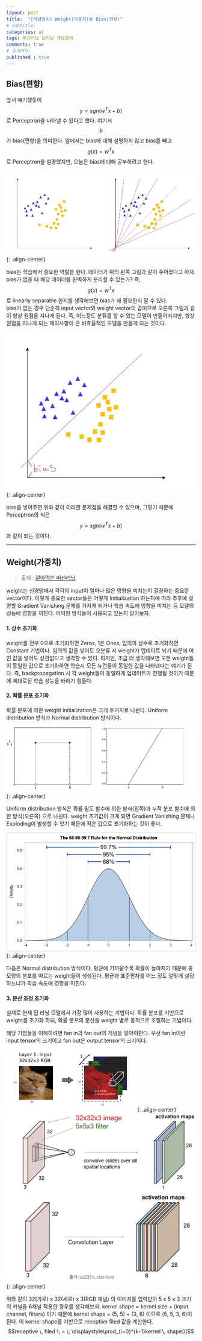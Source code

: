 ```yaml
---
layout: post
title:  "[개념정리] Weight(가중치)와 Bias(편향)"
# subtitle: 
categories: ai
tags: 머신러닝 딥러닝 개념정리
comments: true
# 공개여부:
published : true
---
```


## Bias(편향)

앞서 얘기했듯이 $$y = sgn(w^T x + b)$$로 Perceptron을 나타낼 수 있다고 했다. 여기서 $$b$$가 bias(편향)을 의미한다. 앞에서는 bias에 대해 설명하지 않고 bias를 빼고 $$g(x) = w^T x$$ 로 Perceptron을 설명했지만, 오늘은 bias에 대해 공부하려고 한다.

![](/assets/img/20200608/6.jpg){: .align-center}  

bias는 학습에서 중요한 역할을 한다. 데이터가 위의 왼쪽 그림과 같이 주어졌다고 하자. bias가 없을 때 해당 데이터를 완벽하게 분리할 수 있는가? 즉, $$g(x) = w^T x$$ 로 linearly separable 한지를 생각해보면 bias가 왜 필요한지 알 수 있다.  
bias가 없는 경우 단순히 input vector와 weight vector의 곱이므로 오른쪽 그림과 같이 항상 원점을 지나게 된다. 즉, 어느정도 분류를 할 수 있는 모델이 만들어지지만, 항상 원점을 지나게 되는 제약사항이 큰 비효율적인 모델을 만들게 되는 것이다. 

![](/assets/img/20200608/7.jpg){: .align-center}  

bias를 넣어주면 위와 같이 이러한 문제점을 해결할 수 있으며, 그렇기 때문에 Perceptron의 식은 $$y = sgn(w^T x + b)$$과 같이 되는 것이다.

---

## Weight(가중치)

> 출처 : [갈아먹는 머신러닝](https://yeomko.tistory.com/40?category=881248)

weight는 신경망에서 각각의 input이 얼마나 많은 영향을 미치는지 결정하는 중요한 vector이다. 이렇게 중요한 vector들은 어떻게 Initialization 하는지에 따라 추후에 설명할 Gradient Vanishing 문제를 가지게 되거나 학습 속도에 영향을 미치는 등 모델의 성능에 영향을 끼친다. 어떠한 방식들이 사용되고 있는지 알아보자.

#### 1. 상수 초기화  
weight를 전부 0으로 초기화하면 Zeros, 1은 Ones, 임의의 상수로 초기화하면 Constant 기법이다. 임의의 값을 넣어도 오분류 시 weight가 업데이트 되기 때문에 어떤 값을 넣어도 상관없다고 생각할 수 있다. 하지만, 조금 더 생각해보면 모든 weight들이 동일한 값으로 초기화하면 학습시 모든 뉴런들이 동일한 값을 나타낸다는 얘기가 된다. 즉, backpropagation 시 각 weight들이 동일하게 업데이트가 진행될 것이기 때문에 제대로된 학습 성능을 바라기 힘들다.

#### 2. 확률 분포 초기화

확률 분포에 의한 weight initialization은 크게 두가지로 나뉜다. Uniform distribution 방식과 Normal distribution 방식이다. 

![](/assets/img/20200608/8.jpg){: .align-center}  

Uniform distribution 방식은 확률 밀도 함수에 의한 방식(왼쪽)과 누적 분포 함수에 의한 방식(오른쪽) 으로 나뉜다. weight 초기값이 크게 되면 Gradient Vanishing 문제나 Exploding이 발생할 수 있기 때문에 작은 값으로 초기화하는 것이 좋다. 

![](/assets/img/20200608/9.png){: .align-center}  

다음은 Normal distribution 방식이다. 평균에 가까울수록 확률이 높아지기 때문에 종 모양의 분포를 따르는 weight들이 생성된다. 평균과 표준편차를 어느 정도 알맞게 설정하느냐가 학습 속도에 영향을 미친다.

#### 3. 분산 조정 초기화

실제로 현재 딥 러닝 모델에서 가장 많이 사용하는 기법이다. 확률 분포를 기반으로 weight를 초기화 하되, 확률 분포의 분산을 weight 별로 동적으로 조절하는 기법이다. 

해당 기법들을 이해하려면 fan in과 fan out의 개념을 알아야한다. 우선 fan in이란 input tensor의 크기이고 fan out은 output tensor의 크기이다. 

![](/assets/img/20200608/10.jpg){: .align-center}  
![](/assets/img/20200608/11.jpg){: .align-center}  


위와 같이 32(가로) x 32(세로) x 3(RGB 채널) 의 이미지를 입력받아 5 x 5 x 3 크기의 커널을 6채널 적용한 경우를 생각해보자. kernel shape = kernel size + (input channel, filters) 이기 때문에  kernel shape = (5, 5) + (3, 6) 이므로 (5, 5, 3, 6)이 된다. 이 kernel shape를 기반으로 receptive filed 값을 계산한다. 
$$receptive \, filed \; = \; \displaystyle\prod_{i=0}^{k-1}kernel \, shape[i]$$